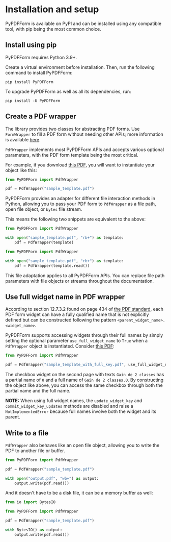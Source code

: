 # Installation and setup

PyPDFForm is available on PyPI and can be installed using any compatible tool, with pip being the most common choice.

## Install using pip

PyPDFForm requires Python 3.9+.

Create a virtual environment before installation. Then, run the following command to install PyPDFForm:

```shell
pip install PyPDFForm
```

To upgrade PyPDFForm as well as all its dependencies, run:

```shell
pip install -U PyPDFForm
```

## Create a PDF wrapper

The library provides two classes for abstracting PDF forms. Use `FormWrapper` to fill a PDF form without needing other APIs; more information is available [here](simple_fill.md).

`PdfWrapper` implements most PyPDFForm APIs and accepts various optional parameters, with the PDF form template being the most critical.

For example, if you download [this PDF](https://github.com/chinapandaman/PyPDFForm/raw/master/pdf_samples/sample_template.pdf), 
you will want to instantiate your object like this:

```python
from PyPDFForm import PdfWrapper

pdf = PdfWrapper("sample_template.pdf")
```

PyPDFForm provides an adapter for different file interaction methods in Python, allowing you to pass your PDF form to `PdfWrapper` as a file path, open file object, or `bytes` file stream.

This means the following two snippets are equivalent to the above:

```python
from PyPDFForm import PdfWrapper

with open("sample_template.pdf", "rb+") as template:
    pdf = PdfWrapper(template)
```

```python
from PyPDFForm import PdfWrapper

with open("sample_template.pdf", "rb+") as template:
    pdf = PdfWrapper(template.read())
```

This file adaptation applies to all PyPDFForm APIs. You can replace file path parameters with file objects or streams throughout the documentation.

## Use full widget name in PDF wrapper

According to section 12.7.3.2 found on page 434 of [the PDF standard](https://opensource.adobe.com/dc-acrobat-sdk-docs/pdfstandards/PDF32000_2008.pdf), each PDF form widget can have a fully qualified name that is not explicitly defined but can be constructed following the pattern `<parent_widget_name>.<widget_name>`.

PyPDFForm supports accessing widgets through their full names by simply setting the optional parameter `use_full_widget_name` to `True` when a `PdfWrapper` object is instantiated. Consider [this PDF](https://github.com/chinapandaman/PyPDFForm/raw/master/pdf_samples/sample_template_with_full_key.pdf):

```python
from PyPDFForm import PdfWrapper

pdf = PdfWrapper("sample_template_with_full_key.pdf", use_full_widget_name=True)
```

The checkbox widget on the second page with texts `Gain de 2 classes` has a partial name of `0` and a full name of `Gain de 2 classes.0`. By constructing the object like above, you can access the same checkbox through both the partial name and the full name.

**NOTE:** When using full widget names, the `update_widget_key` and `commit_widget_key_updates` methods are disabled and raise a `NotImplementedError` because full names involve both the widget and its parent.

## Write to a file

`PdfWrapper` also behaves like an open file object, allowing you to write the PDF to another file or buffer.

```python
from PyPDFForm import PdfWrapper

pdf = PdfWrapper("sample_template.pdf")

with open("output.pdf", "wb+") as output:
    output.write(pdf.read())
```

And it doesn't have to be a disk file, it can be a memory buffer as well:

```python
from io import BytesIO

from PyPDFForm import PdfWrapper

pdf = PdfWrapper("sample_template.pdf")

with BytesIO() as output:
    output.write(pdf.read())
```
